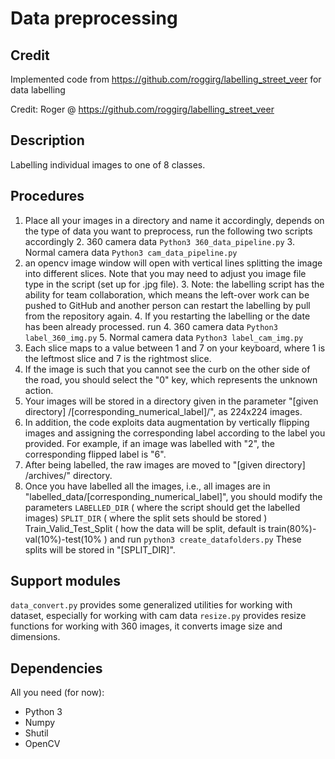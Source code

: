 # Data preprocessing

## Credit
Implemented code from https://github.com/roggirg/labelling_street_veer for data labelling

Credit: Roger @ https://github.com/roggirg/labelling_street_veer

## Description 
Labelling individual images to one of 8 classes.

## Procedures
 1. Place all your images in a directory and name it accordingly, depends on the type of data you want to preprocess, run the following two scripts accordingly
	 2.  360 camera data
		 `Python3 360_data_pipeline.py`
	 3. Normal camera data
	 	 `Python3 cam_data_pipeline.py`
 2. an opencv image window will open with vertical lines splitting the image into different slices. Note that you may need to adjust you image file type in the script (set up for .jpg file). 
	 3. Note: the labelling script has the ability for team collaboration, which means the left-over work can be pushed to GitHub and another person can restart the labelling by pull from the repository again.
	 4. If you restarting the labelling or the date has been already processed. run
		 4. 360 camera data
		 `Python3 label_360_img.py`
		 5. Normal camera data
	 	 `Python3 label_cam_img.py` 
 3. Each slice maps to a value between 1 and 7 on your keyboard, where 1 is the leftmost slice and 7 is the rightmost slice.
 4. If the image is such that you cannot see the curb on the other side of the road, you should select the "0" key, which
represents the unknown action.
5. Your images will be stored in a directory given in the parameter "[given directory] /[corresponding_numerical_label]/", as 224x224 images.
6. In addition, the code exploits data augmentation by vertically flipping images and assigning the corresponding label
according to the label you provided. For example, if an image was labelled with "2", the corresponding flipped label is "6".
7. After being labelled, the raw images are moved to "[given directory] /archives/" directory.
8. Once you have labelled all the images, i.e., all images are in "labelled_data/[corresponding_numerical_label]",
you should modify the parameters
`LABELLED_DIR` ( where the script should get the labelled images) 
`SPLIT_DIR` ( where the split sets should be stored )
Train_Valid_Test_Split ( how the data will be split, default is train(80%)-val(10%)-test(10% )
and run `python3 create_datafolders.py`
These splits will be stored in "[SPLIT_DIR]".

## Support modules
`data_convert.py` provides some generalized utilities for working with dataset, especially for working with cam data
`resize.py` provides resize functions for working with 360 images, it converts image size and dimensions. 

## Dependencies

All you need (for now):
- Python 3
- Numpy
- Shutil
- OpenCV
